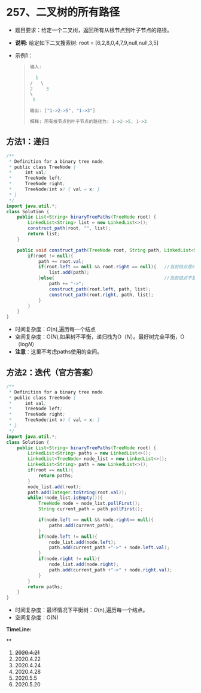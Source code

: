 # 257、二叉树的所有路径

- 题目要求：给定一个二叉树，返回所有从根节点到叶子节点的路径。

- **说明:** 给定如下二叉搜索树:  root = [6,2,8,0,4,7,9,null,null,3,5]

- 示例1：

  >```java
  >输入:
  >
  >   1
  > /   \
  >2     3
  > \
  >  5
  >
  >输出: ["1->2->5", "1->3"]
  >
  >解释: 所有根节点到叶子节点的路径为: 1->2->5, 1->3
  >```


## 方法1：递归

```java
/**
 * Definition for a binary tree node.
 * public class TreeNode {
 *     int val;
 *     TreeNode left;
 *     TreeNode right;
 *     TreeNode(int x) { val = x; }
 * }
 */
import java.util.*;
class Solution {
    public List<String> binaryTreePaths(TreeNode root) {
        LinkedList<String> list = new LinkedList<>();
        construct_path(root, "", list);
        return list;
    }

    public void construct_path(TreeNode root, String path, LinkedList<String> list){
        if(root != null){
            path += root.val;
            if(root.left == null && root.right == null){   //当前结点是叶子节点，将路径加入list中
                list.add(path);
            }else{                                         //当前结点不是叶子节点，继续递归先序遍历
                path += "->";
                construct_path(root.left, path, list);
                construct_path(root.right, path, list);
            }
        }
    }
}
```

- 时间复杂度：*O*(n),遍历每一个结点
- 空间复杂度：O(*N*),如果树不平衡，递归栈为O（*N*）。最好树完全平衡，O（log*N*）
- **注意**：这里不考虑paths使用的空间。



## 方法2：迭代（官方答案）

```java
/**
 * Definition for a binary tree node.
 * public class TreeNode {
 *     int val;
 *     TreeNode left;
 *     TreeNode right;
 *     TreeNode(int x) { val = x; }
 * }
 */
import java.util.*;
class Solution {
    public List<String> binaryTreePaths(TreeNode root) {
        LinkedList<String> paths = new LinkedList<>();
        LinkedList<TreeNode> node_list = new LinkedList<>();
        LinkedList<String> path = new LinkedList<>();
        if(root == null){
            return paths;
        }
        node_list.add(root);
        path.add(Integer.toString(root.val));
        while(!node_list.isEmpty()){
            TreeNode node = node_list.pollFirst();
            String current_path = path.pollFirst();

            if(node.left == null && node.right== null){
                paths.add(current_path);
            }
            if(node.left != null){
                node_list.add(node.left);
                path.add(current_path +"->" + node.left.val);
            }
            if(node.right != null){
                node_list.add(node.right);
                path.add(current_path +"->" + node.right.val);
            }
        }
        return paths;
    }
}
```

- 时间复杂度：最坏情况下平衡树：*O*(n),遍历每一个结点。
- 空间复杂度：O(N)



**TimeLine:**



**

1. ~~2020.4.21~~
2. 2020.4.22
3. 2020.4.24
4. 2020.4.28
5. 2020.5.5
6. 2020.5.20